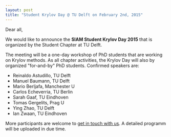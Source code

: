 ```yaml
---
layout: post
title: "Student Krylov Day @ TU Delft on February 2nd, 2015"
---
```


Dear all,

We would like to announce the **SIAM Student Krylov Day 2015** that is organized by the Student Chapter at TU Delft.

The meeting will be a one-day workshop of PhD students that are working on Krylov methods. As all chapter activities, the Krylov Day will also by organized "for-and-by" PhD students. Confirmed speakers are:

+ Reinaldo Astudillo, TU Delft
+ Manuel Baumann, TU Delft
+ Mario Berljafa, Manchester U
+ Carlos Echeverria, TU Berlin
+ Sarah Gaaf, TU Eindhoven
+ Tomas Gergelits, Prag U
+ Ying Zhao,  TU Delft
+ Ian Zwaan, TU Eindhoven

More participants are welcome to [get in touch with us](mailto:SIAMSC-EWI@tudelft.nl). A detailed programm will be uploaded in due time.
